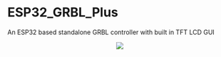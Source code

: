 # ESP32_GRBL_Plus
 An ESP32 based standalone GRBL controller with built in TFT LCD GUI
 <p align="center">
<img src="https://drive.google.com/file/d/16yOYK8yRbvnVDYK-dpUUPpld8WLgAr3W/view?usp=sharing">
</p>

